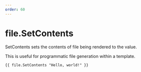 ```yaml
---
order: 60
---
```


# file.SetContents

SetContents sets the contents of file being rendered to the value.

This is useful for programmatic file generation within a template\.

```
{{ file.SetContents "Hello, world!" }}
```
